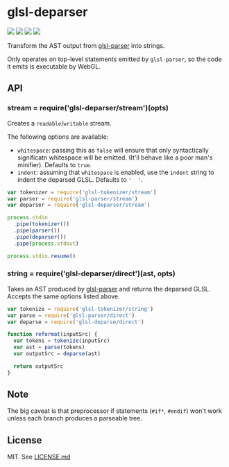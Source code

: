 # glsl-deparser

![](http://img.shields.io/badge/stability-stable-green.svg?style=flat)
![](http://img.shields.io/npm/v/glsl-deparser.svg?style=flat)
![](http://img.shields.io/npm/dm/glsl-deparser.svg?style=flat)
![](http://img.shields.io/npm/l/glsl-deparser.svg?style=flat)

Transform the AST output from [glsl-parser](http://github.com/stackgl/glsl-parser)
into strings.

Only operates on top-level statements emitted by `glsl-parser`, so the code it
emits is executable by WebGL.

## API

### stream = require('glsl-deparser/stream')(opts)

Creates a `readable`/`writable` stream.

The following options are available:

* `whitespace`: passing this as `false` will ensure that only syntactically
  significatn whitespace will be emitted. (It'll behave like a poor man's
  minifier). Defaults to `true`.
* `indent`: assuming that `whitespace` is enabled, use the `indent` string
  to indent the deparsed GLSL. Defaults to `'  '`.

``` javascript
var tokenizer = require('glsl-tokenizer/stream')
var parser = require('glsl-parser/stream')
var deparser = require('glsl-deparser/stream')

process.stdin
  .pipe(tokenizer())
  .pipe(parser())
  .pipe(deparser())
  .pipe(process.stdout)

process.stdin.resume()
```

### string = require('glsl-deparser/direct')(ast, opts)

Takes an AST produced by [glsl-parser](http://github.com/stackgl/glsl-parser)
and returns the deparsed GLSL. Accepts the same options listed above.

``` javascript
var tokenize = require('glsl-tokenizer/string')
var parse = require('glsl-parser/direct')
var deparse = require('glsl-deparse/direct')

function reformat(inputSrc) {
  var tokens = tokenize(inputSrc)
  var ast = parse(tokens)
  var outputSrc = deparse(ast)

  return outputSrc
}
```

## Note

The big caveat is that preprocessor if statements (`#if*`, `#endif`) won't work
unless each branch produces a parseable tree.

## License

MIT. See [LICENSE.md](LICENSE.md)
